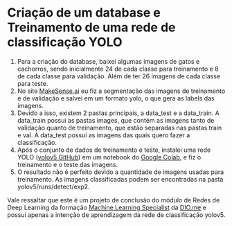 # Criação de um database e Treinamento de uma rede de classificação YOLO
1. Para a criação do database, baixei algumas imagens de gatos e cachorros, sendo inicialmente 24 de cada classe para treinamento e 8 de cada classe para validação. Além de ter 26 imagens de cada classe para teste.
2. No site [MakeSense.ai](https://www.makesense.ai/) eu fiz a segmentação das imagens de treinamento e de validação e salvei em um formato yolo, o que gera as labels das imagens.
3. Devido a isso, existem 2 pastas principais, a data_test e a data_train. A data_train possui as pastas images, que contém as imagens tanto de validação quanto de treinamento, que estão separadas nas pastas train e val. A data_test possui as imagens das quais quero fazer a classificação.
4. Após o conjunto de dados de treinamento e teste, instalei uma rede YOLO ([yolov5 GitHub](https://github.com/ultralytics/yolov5)) em um notebook do [Google Colab](https://colab.research.google.com/), e fiz o treinamento e o teste das imagens.
5. O resultado não é perfeito devido a quantidade de imagens usadas para treinamento. As imagens classificadas podem ser encontradas na pasta yolov5/runs/detect/exp2.

Vale ressaltar que este é um projeto de conclusão do módulo de Redes de Deep Learning da formação [Machine Learning Specialist](https://web.dio.me/track/formacao-machine-learning-specialist) da [DIO.me](https://web.dio.me/home) e possui apenas a intenção de aprendizagem da rede de classificação yolov5.
